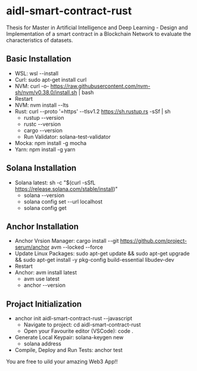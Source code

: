 # aidl-smart-contract-rust
Thesis for Master in Artificial Intelligence and Deep Learning - Design and Implementation of a smart contract in a Blockchain Network to evaluate the characteristics of datasets.


## Basic Installation
- WSL: wsl --install
- Curl: sudo apt-get install curl
- NVM: curl -o- https://raw.githubusercontent.com/nvm-sh/nvm/v0.38.0/install.sh | bash
- Restart
- NVM: nvm install --lts
- Rust: curl --proto '=https' --tlsv1.2 https://sh.rustup.rs -sSf | sh
    - rustup --version
    - rustc --version
    - cargo --version
    - Run Validator: solana-test-validator
- Mocka: npm install -g mocha
- Yarn: npm install -g yarn

## Solana Installation
- Solana latest: sh -c "$(curl -sSfL https://release.solana.com/stable/install)"
    - solana --version
    - solana config set --url localhost
    - solana config get

## Anchor Installation
- Anchor Vrsion Manager: cargo install --git https://github.com/project-serum/anchor avm --locked --force
- Update Linux Packages: sudo apt-get update && sudo apt-get upgrade && sudo apt-get install -y pkg-config build-essential libudev-dev
- Restart
- Anchor: avm install latest
    - avm use latest
    - anchor --version

## Projact Initialization
- anchor init aidl-smart-contract-rust --javascript
    - Navigate to project: cd aidl-smart-contract-rust
    - Open your Favourite editor (VSCode): code .
- Generate Local Keypair: solana-keygen new
    - solana address
- Compile, Deploy and Run Tests: anchor test

You are free to uild your amazing Web3 App!!